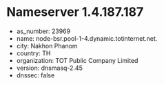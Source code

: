 # Nameserver 1.4.187.187

* as_number: 23969
* name: node-bsr.pool-1-4.dynamic.totinternet.net.
* city: Nakhon Phanom
* country: TH
* organization: TOT Public Company Limited
* version: dnsmasq-2.45
* dnssec: false
